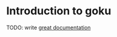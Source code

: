 # Introduction to goku

TODO: write [great documentation](http://jacobian.org/writing/what-to-write/)
